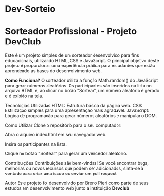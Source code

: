 # Dev-Sorteio

<h1>Sorteador Profissional - Projeto DevClub </h1>
Este é um projeto simples de um sorteador desenvolvido para fins educacionais, utilizando HTML, CSS e JavaScript. O principal objetivo deste projeto é proporcionar uma experiência prática para estudantes que estão aprendendo as bases do desenvolvimento web.

<b>Como Funciona?</b>
O sorteador utiliza a função Math.random() do JavaScript para gerar números aleatórios. Os participantes são inseridos na lista no arquivo HTML e, ao clicar no botão "Sortear", 
um número aleatório é gerado e é exibido na tela.

Tecnologias Utilizadas
HTML: Estrutura básica da página web.
CSS: Estilização simples para uma apresentação mais agradável.
JavaScript: Lógica de programação para gerar números aleatórios e manipular o DOM.

Como Utilizar
Clone o repositório para o seu computador:

Abra o arquivo index.html em seu navegador web.

Insira os participantes na lista.

Clique no botão "Sortear" para gerar um vencedor aleatório.

Contribuições
Contribuições são bem-vindas! Se você encontrar bugs, melhorias ou novos recursos que podem ser adicionados, sinta-se à vontade para criar uma issue ou enviar um pull request.

Autor
Este projeto foi desenvolvido por Breno Pieri como parte de seus estudos em desenvolvimento web junto a instituição <b> Devclub </b>
